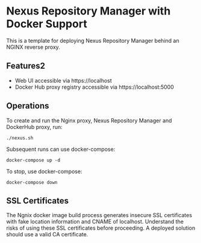 # Nexus Repository Manager with Docker Support

This is a template for deploying Nexus Repository Manager behind an NGINX reverse proxy.

## Features2

- Web UI accessible via https://localhost
- Docker Hub proxy registry accessible via https://localhost:5000

## Operations 

To create and run the Nginx proxy, Nexus Repository Manager and DockerHub proxy, run:

```
./nexus.sh
```

Subsequent runs can use docker-compose:

```
docker-compose up -d
```

To stop, use docker-compose:

```
docker-compose down
```

## SSL Certificates

The Ngnix docker image build process generates insecure SSL certificates with fake location information and CNAME of localhost. Understand the risks of using these SSL certificates before proceeding. A deployed solution should use a valid CA certificate.
